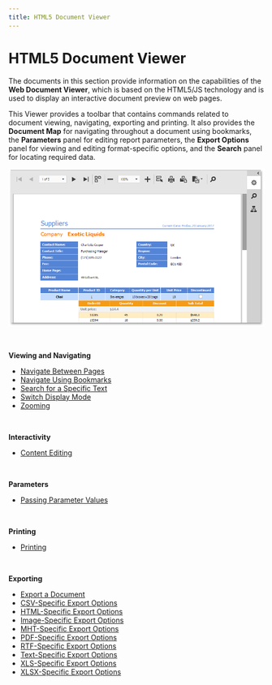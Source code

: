 ```yaml
---
title: HTML5 Document Viewer
---
```

# HTML5 Document Viewer
The documents in this section provide information on the capabilities of the **Web Document Viewer**, which is based on the HTML5/JS technology and is used to display an interactive document preview on web pages.

This Viewer provides a toolbar that contains commands related to document viewing, navigating, exporting and printing. It also provides the **Document Map** for navigating throughout a document using bookmarks, the **Parameters** panel for editing report parameters, the **Export Options** panel for viewing and editing format-specific options, and the **Search** panel for locating required data.

![web-document-viewer](../../images/img126958.png)

&nbsp;

**Viewing and Navigating**
* [Navigate Between Pages](html5-document-viewer/viewing-and-navigating/navigate-between-pages.md)
* [Navigate Using Bookmarks](html5-document-viewer/viewing-and-navigating/navigate-using-bookmarks.md)
* [Search for a Specific Text](html5-document-viewer/viewing-and-navigating/search-for-a-specific-text.md)
* [Switch Display Mode](html5-document-viewer/viewing-and-navigating/switch-display-mode.md)
* [Zooming](html5-document-viewer/viewing-and-navigating/zooming.md)

&nbsp;

**Interactivity**
* [Content Editing](html5-document-viewer/content-editing.md)

&nbsp;

**Parameters**
* [Passing Parameter Values](html5-document-viewer/passing-parameter-values.md)

&nbsp;

**Printing**
* [Printing](html5-document-viewer/printing.md)

&nbsp;

**Exporting**
* [Export a  Document](html5-document-viewer/exporting/export-a-document.md)
* [CSV-Specific Export Options](html5-document-viewer/exporting/csv-specific-export-options.md)
* [HTML-Specific Export Options](html5-document-viewer/exporting/html-specific-export-options.md)
* [Image-Specific Export Options](html5-document-viewer/exporting/image-specific-export-options.md)
* [MHT-Specific Export Options](html5-document-viewer/exporting/mht-specific-export-options.md)
* [PDF-Specific Export Options](html5-document-viewer/exporting/pdf-specific-export-options.md)
* [RTF-Specific Export Options](html5-document-viewer/exporting/rtf-specific-export-options.md)
* [Text-Specific Export Options](html5-document-viewer/exporting/text-specific-export-options.md)
* [XLS-Specific Export Options](html5-document-viewer/exporting/xls-specific-export-options.md)
* [XLSX-Specific Export Options](html5-document-viewer/exporting/xlsx-specific-export-options.md)